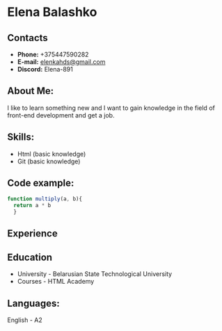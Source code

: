 # **Elena Balashko**
## **Contacts**
- **Phone:** +375447590282
- **E-mail:** elenkahds@gmail.com
- **Discord:** Elena-891
 
## **About Me:** 
I like to learn something new and I want to gain knowledge in the field of front-end development and get a job.

## **Skills:**
- Html (basic knowledge)
- Git (basic knowledge)

## **Code example:**
``` javascript
function multiply(a, b){
  return a * b
  } 
```
## **Experience**

## **Education**
- University - Belarusian State Technological University
- Courses - HTML Academy

## Languages:
English - A2 


